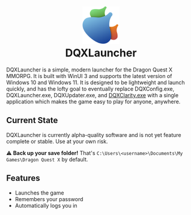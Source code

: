 ﻿<h1 align="center">
  <img src=".github/assets/logo.svg" alt="" width="100">
  <br>
  DQXLauncher
</h1>

DQXLauncher is a simple, modern launcher for the Dragon Quest X MMORPG. It is built with WinUI 3 and supports the latest
version of Windows 10 and Windows 11. It is designed to be lightweight and launch quickly, and has the lofty goal to
eventually replace DQXConfig.exe, DQXLauncher.exe, DQXUpdater.exe, and [DQXClarity.exe][clarity] with a single
application which makes the game easy to play for anyone, anywhere.

[clarity]: https://github.com/dqx-translation-project/dqxclarity

## Current State
DQXLauncher is currently alpha-quality software and is not yet feature complete or stable. Use at your own risk.

⚠️ **Back up your save folder!** That's `C:\Users\<username>\Documents\My Games\Dragon Quest X` by default.

## Features

- Launches the game
- Remembers your password
- Automatically logs you in